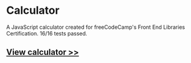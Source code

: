 # Calculator

A JavaScript calculator created for freeCodeCamp's Front End Libraries Certification. 16/16 tests passed.

## [View calculator >>](https://havemercury.github.io/calculator/index.html)
